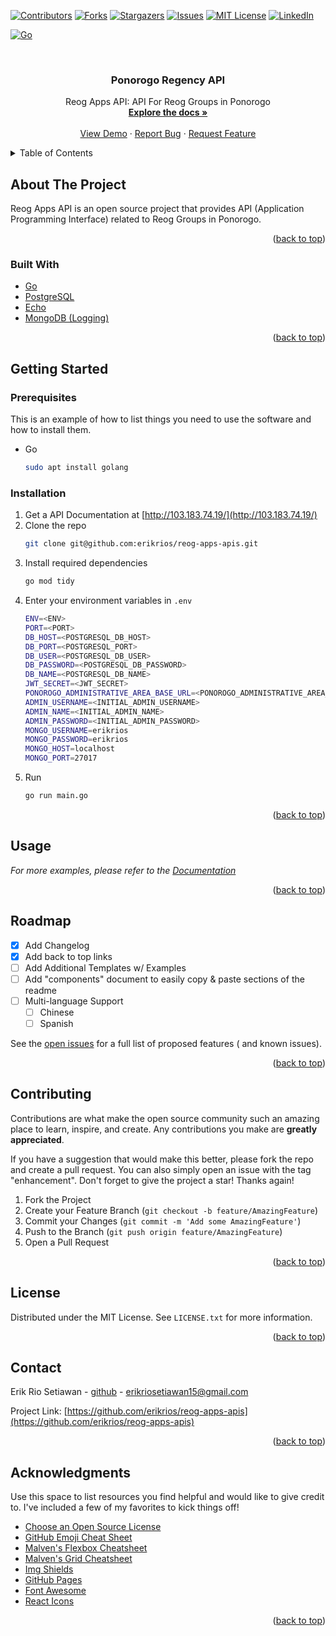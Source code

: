 <div id="top"></div>
<!--
*** Thanks for checking out the Best-README-Template. If you have a suggestion
*** that would make this better, please fork the repo and create a pull request
*** or simply open an issue with the tag "enhancement".
*** Don't forget to give the project a star!
*** Thanks again! Now go create something AMAZING! :D
-->

<!-- PROJECT SHIELDS -->
<!--
*** I'm using markdown "reference style" links for readability.
*** Reference links are enclosed in brackets [ ] instead of parentheses ( ).
*** See the bottom of this document for the declaration of the reference variables
*** for contributors-url, forks-url, etc. This is an optional, concise syntax you may use.
*** https://www.markdownguide.org/basic-syntax/#reference-style-links
-->

[![Contributors][contributors-shield]][contributors-url]
[![Forks][forks-shield]][forks-url]
[![Stargazers][stars-shield]][stars-url]
[![Issues][issues-shield]][issues-url]
[![MIT License][license-shield]][license-url]
[![LinkedIn][linkedin-shield]][linkedin-url]

[![Go][github-actions-shield]][github-actions-url]

<!-- PROJECT LOGO -->
<br />
<div align="center">
  <h3 align="center">Ponorogo Regency API</h3>

  <p align="center">
   Reog Apps API: API For Reog Groups in Ponorogo 
    <br />
    <a href="http://103.183.74.19/"><strong>Explore the docs »</strong></a>
    <br />
    <br />
    <a href="http://103.183.74.19">View Demo</a>
    ·
    <a href="https://github.com/erikrios/reog-apps-apis/issues">Report Bug</a>
    ·
    <a href="https://github.com/erikrios/reog-apps-apis/issues">Request Feature</a>
  </p>
</div>

<!-- TABLE OF CONTENTS -->
<details>
  <summary>Table of Contents</summary>
  <ol>
    <li>
      <a href="#about-the-project">About The Project</a>
      <ul>
        <li><a href="#built-with">Built With</a></li>
      </ul>
    </li>
    <li>
      <a href="#getting-started">Getting Started</a>
      <ul>
        <li><a href="#prerequisites">Prerequisites</a></li>
        <li><a href="#installation">Installation</a></li>
      </ul>
    </li>
    <li><a href="#usage">Usage</a></li>
    <li><a href="#roadmap">Roadmap</a></li>
    <li><a href="#contributing">Contributing</a></li>
    <li><a href="#license">License</a></li>
    <li><a href="#contact">Contact</a></li>
    <li><a href="#acknowledgments">Acknowledgments</a></li>
  </ol>
</details>

<!-- ABOUT THE PROJECT -->

## About The Project

Reog Apps API is an open source project that provides API (Application Programming Interface) related to Reog Groups in Ponorogo.

<p align="right">(<a href="#top">back to top</a>)</p>

### Built With

- [Go](https://golang.org/)
- [PostgreSQL](https://www.postgresql.org/)
- [Echo](https://echo.labstack.com/)
- [MongoDB (Logging)](https://www.mongodb.com/)

<p align="right">(<a href="#top">back to top</a>)</p>

<!-- GETTING STARTED -->

## Getting Started

### Prerequisites

This is an example of how to list things you need to use the software and how to install them.

- Go
  ```sh
  sudo apt install golang
  ```

### Installation

1. Get a API Documentation at [http://103.183.74.19/](http://103.183.74.19/)
2. Clone the repo
   ```sh
   git clone git@github.com:erikrios/reog-apps-apis.git
   ```
3. Install required dependencies
   ```sh
   go mod tidy
   ```
4. Enter your environment variables in `.env`
   ```bash
   ENV=<ENV>
   PORT=<PORT>
   DB_HOST=<POSTGRESQL_DB_HOST>
   DB_PORT=<POSTGRESQL_PORT>
   DB_USER=<POSTGRESQL_DB_USER>
   DB_PASSWORD=<POSTGRESQL_DB_PASSWORD>
   DB_NAME=<POSTGRESQL_DB_NAME>
   JWT_SECRET=<JWT_SECRET>
   PONOROGO_ADMINISTRATIVE_AREA_BASE_URL=<PONOROGO_ADMINISTRATIVE_AREA_BASE_URL>
   ADMIN_USERNAME=<INITIAL_ADMIN_USERNAME>
   ADMIN_NAME=<INITIAL_ADMIN_NAME>
   ADMIN_PASSWORD=<INITIAL_ADMIN_PASSWORD>
   MONGO_USERNAME=erikrios
   MONGO_PASSWORD=erikrios
   MONGO_HOST=localhost
   MONGO_PORT=27017
   ```
5. Run
   ```sh
   go run main.go
   ```

<p align="right">(<a href="#top">back to top</a>)</p>

<!-- USAGE EXAMPLES -->

## Usage

_For more examples, please refer to the [Documentation](http://103.183.74.19/)_

<p align="right">(<a href="#top">back to top</a>)</p>

<!-- ROADMAP -->

## Roadmap

- [x] Add Changelog
- [x] Add back to top links
- [ ] Add Additional Templates w/ Examples
- [ ] Add "components" document to easily copy & paste sections of the readme
- [ ] Multi-language Support
  - [ ] Chinese
  - [ ] Spanish

See the [open issues](https://github.com/erikrios/reog-apps-apis/issues) for a full list of proposed features (
and known issues).

<p align="right">(<a href="#top">back to top</a>)</p>

<!-- CONTRIBUTING -->

## Contributing

Contributions are what make the open source community such an amazing place to learn, inspire, and create. Any
contributions you make are **greatly appreciated**.

If you have a suggestion that would make this better, please fork the repo and create a pull request. You can also
simply open an issue with the tag "enhancement". Don't forget to give the project a star! Thanks again!

1. Fork the Project
2. Create your Feature Branch (`git checkout -b feature/AmazingFeature`)
3. Commit your Changes (`git commit -m 'Add some AmazingFeature'`)
4. Push to the Branch (`git push origin feature/AmazingFeature`)
5. Open a Pull Request

<p align="right">(<a href="#top">back to top</a>)</p>

<!-- LICENSE -->

## License

Distributed under the MIT License. See `LICENSE.txt` for more information.

<p align="right">(<a href="#top">back to top</a>)</p>

<!-- CONTACT -->

## Contact

Erik Rio Setiawan - [github](https://github.com/erikrios) - erikriosetiawan15@gmail.com

Project Link: [https://github.com/erikrios/reog-apps-apis](https://github.com/erikrios/reog-apps-apis)

<p align="right">(<a href="#top">back to top</a>)</p>

<!-- ACKNOWLEDGMENTS -->

## Acknowledgments

Use this space to list resources you find helpful and would like to give credit to. I've included a few of my favorites
to kick things off!

- [Choose an Open Source License](https://choosealicense.com)
- [GitHub Emoji Cheat Sheet](https://www.webpagefx.com/tools/emoji-cheat-sheet)
- [Malven's Flexbox Cheatsheet](https://flexbox.malven.co/)
- [Malven's Grid Cheatsheet](https://grid.malven.co/)
- [Img Shields](https://shields.io)
- [GitHub Pages](https://pages.github.com)
- [Font Awesome](https://fontawesome.com)
- [React Icons](https://react-icons.github.io/react-icons/search)

<p align="right">(<a href="#top">back to top</a>)</p>

<!-- MARKDOWN LINKS & IMAGES -->
<!-- https://www.markdownguide.org/basic-syntax/#reference-style-links -->

[github-actions-shield]: https://github.com/erikrios/reog-apps-apis/actions/workflows/go.yml/badge.svg
[github-actions-url]: https://github.com/erikrios/reog-apps-apis/actions/workflows/go.yml
[contributors-shield]: https://img.shields.io/github/contributors/erikrios/reog-apps-apis.svg?style=for-the-badge
[contributors-url]: https://github.com/erikrios/reog-apps-apis/graphs/contributors
[forks-shield]: https://img.shields.io/github/forks/erikrios/reog-apps-apis.svg?style=for-the-badge
[forks-url]: https://github.com/erikrios/reog-apps-apis/network/members
[stars-shield]: https://img.shields.io/github/stars/erikrios/reog-apps-apis.svg?style=for-the-badge
[stars-url]: https://github.com/erikrios/reog-apps-apis/stargazers
[issues-shield]: https://img.shields.io/github/issues/erikrios/reog-apps-apis.svg?style=for-the-badge
[issues-url]: https://github.com/erikrios/reog-apps-apis/issues
[license-shield]: https://img.shields.io/github/license/erikrios/reog-apps-apis.svg?style=for-the-badge
[license-url]: https://github.com/erikrios/reog-apps-apis/blob/master/LICENSE.txt
[linkedin-shield]: https://img.shields.io/badge/-LinkedIn-black.svg?style=for-the-badge&logo=linkedin&colorB=555
[linkedin-url]: https://linkedin.com/in/erikriosetiawan
[product-screenshot]: images/screenshot.png
